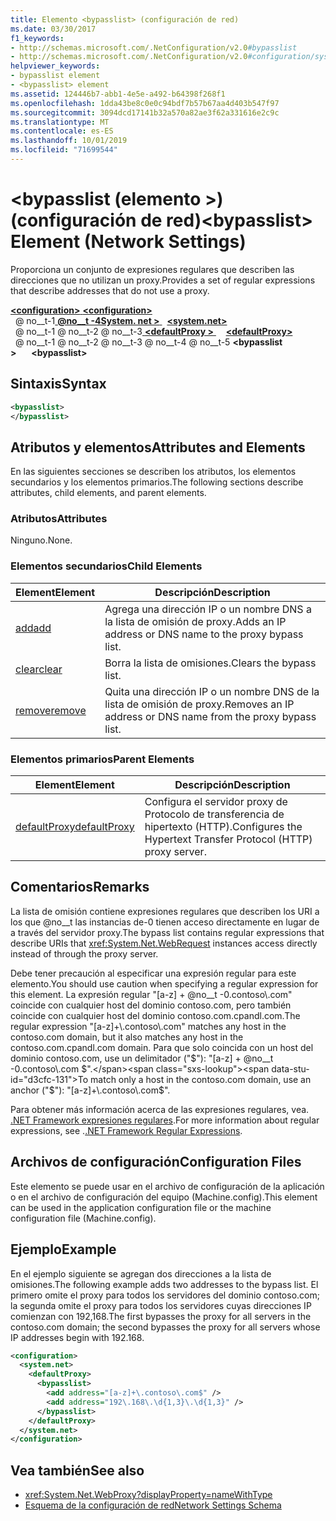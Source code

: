 ```yaml
---
title: Elemento <bypasslist> (configuración de red)
ms.date: 03/30/2017
f1_keywords:
- http://schemas.microsoft.com/.NetConfiguration/v2.0#bypasslist
- http://schemas.microsoft.com/.NetConfiguration/v2.0#configuration/system.net/defaultProxy/bypasslist
helpviewer_keywords:
- bypasslist element
- <bypasslist> element
ms.assetid: 124446b7-abb1-4e5e-a492-b64398f268f1
ms.openlocfilehash: 1dda43be8c0e0c94bdf7b57b67aa4d403b547f97
ms.sourcegitcommit: 3094dcd17141b32a570a82ae3f62a331616e2c9c
ms.translationtype: MT
ms.contentlocale: es-ES
ms.lasthandoff: 10/01/2019
ms.locfileid: "71699544"
---
```

# <a name="bypasslist-element-network-settings"></a><span data-ttu-id="d3cfc-102">\<bypasslist (elemento >) (configuración de red)</span><span class="sxs-lookup"><span data-stu-id="d3cfc-102">\<bypasslist> Element (Network Settings)</span></span>
<span data-ttu-id="d3cfc-103">Proporciona un conjunto de expresiones regulares que describen las direcciones que no utilizan un proxy.</span><span class="sxs-lookup"><span data-stu-id="d3cfc-103">Provides a set of regular expressions that describe addresses that do not use a proxy.</span></span>  
  
[<span data-ttu-id="d3cfc-104"> **\<configuration>** </span><span class="sxs-lookup"><span data-stu-id="d3cfc-104">**\<configuration>**</span></span>](../configuration-element.md)  
<span data-ttu-id="d3cfc-105">&nbsp; @ no__t-1[ **@no__t -4System. net >** ](system-net-element-network-settings.md)</span><span class="sxs-lookup"><span data-stu-id="d3cfc-105">&nbsp;&nbsp;[**\<system.net>**](system-net-element-network-settings.md)</span></span>  
<span data-ttu-id="d3cfc-106">&nbsp; @ no__t-1 @ no__t-2 @ no__t-3[ **\<defaultProxy >** ](defaultproxy-element-network-settings.md)</span><span class="sxs-lookup"><span data-stu-id="d3cfc-106">&nbsp;&nbsp;&nbsp;&nbsp;[**\<defaultProxy>**](defaultproxy-element-network-settings.md)</span></span>  
<span data-ttu-id="d3cfc-107">&nbsp; @ no__t-1 @ no__t-2 @ no__t-3 @ no__t-4 @ no__t-5 **\<bypasslist >**</span><span class="sxs-lookup"><span data-stu-id="d3cfc-107">&nbsp;&nbsp;&nbsp;&nbsp;&nbsp;&nbsp;**\<bypasslist>**</span></span>  
  
## <a name="syntax"></a><span data-ttu-id="d3cfc-108">Sintaxis</span><span class="sxs-lookup"><span data-stu-id="d3cfc-108">Syntax</span></span>  
  
```xml  
<bypasslist>   
</bypasslist>  
```  
  
## <a name="attributes-and-elements"></a><span data-ttu-id="d3cfc-109">Atributos y elementos</span><span class="sxs-lookup"><span data-stu-id="d3cfc-109">Attributes and Elements</span></span>  
 <span data-ttu-id="d3cfc-110">En las siguientes secciones se describen los atributos, los elementos secundarios y los elementos primarios.</span><span class="sxs-lookup"><span data-stu-id="d3cfc-110">The following sections describe attributes, child elements, and parent elements.</span></span>  
  
### <a name="attributes"></a><span data-ttu-id="d3cfc-111">Atributos</span><span class="sxs-lookup"><span data-stu-id="d3cfc-111">Attributes</span></span>  
 <span data-ttu-id="d3cfc-112">Ninguno.</span><span class="sxs-lookup"><span data-stu-id="d3cfc-112">None.</span></span>  
  
### <a name="child-elements"></a><span data-ttu-id="d3cfc-113">Elementos secundarios</span><span class="sxs-lookup"><span data-stu-id="d3cfc-113">Child Elements</span></span>  
  
|<span data-ttu-id="d3cfc-114">**Element**</span><span class="sxs-lookup"><span data-stu-id="d3cfc-114">**Element**</span></span>|<span data-ttu-id="d3cfc-115">**Descripción**</span><span class="sxs-lookup"><span data-stu-id="d3cfc-115">**Description**</span></span>|  
|-----------------|---------------------|  
|[<span data-ttu-id="d3cfc-116">add</span><span class="sxs-lookup"><span data-stu-id="d3cfc-116">add</span></span>](add-element-for-bypasslist-network-settings.md)|<span data-ttu-id="d3cfc-117">Agrega una dirección IP o un nombre DNS a la lista de omisión de proxy.</span><span class="sxs-lookup"><span data-stu-id="d3cfc-117">Adds an IP address or DNS name to the proxy bypass list.</span></span>|  
|[<span data-ttu-id="d3cfc-118">clear</span><span class="sxs-lookup"><span data-stu-id="d3cfc-118">clear</span></span>](clear-element-for-bypasslist-network-settings.md)|<span data-ttu-id="d3cfc-119">Borra la lista de omisiones.</span><span class="sxs-lookup"><span data-stu-id="d3cfc-119">Clears the bypass list.</span></span>|  
|[<span data-ttu-id="d3cfc-120">remove</span><span class="sxs-lookup"><span data-stu-id="d3cfc-120">remove</span></span>](remove-element-for-bypasslist-network-settings.md)|<span data-ttu-id="d3cfc-121">Quita una dirección IP o un nombre DNS de la lista de omisión de proxy.</span><span class="sxs-lookup"><span data-stu-id="d3cfc-121">Removes an IP address or DNS name from the proxy bypass list.</span></span>|  
  
### <a name="parent-elements"></a><span data-ttu-id="d3cfc-122">Elementos primarios</span><span class="sxs-lookup"><span data-stu-id="d3cfc-122">Parent Elements</span></span>  
  
|<span data-ttu-id="d3cfc-123">**Element**</span><span class="sxs-lookup"><span data-stu-id="d3cfc-123">**Element**</span></span>|<span data-ttu-id="d3cfc-124">**Descripción**</span><span class="sxs-lookup"><span data-stu-id="d3cfc-124">**Description**</span></span>|  
|-----------------|---------------------|  
|[<span data-ttu-id="d3cfc-125">defaultProxy</span><span class="sxs-lookup"><span data-stu-id="d3cfc-125">defaultProxy</span></span>](defaultproxy-element-network-settings.md)|<span data-ttu-id="d3cfc-126">Configura el servidor proxy de Protocolo de transferencia de hipertexto (HTTP).</span><span class="sxs-lookup"><span data-stu-id="d3cfc-126">Configures the Hypertext Transfer Protocol (HTTP) proxy server.</span></span>|  
  
## <a name="remarks"></a><span data-ttu-id="d3cfc-127">Comentarios</span><span class="sxs-lookup"><span data-stu-id="d3cfc-127">Remarks</span></span>  
 <span data-ttu-id="d3cfc-128">La lista de omisión contiene expresiones regulares que describen los URI a los que @no__t las instancias de-0 tienen acceso directamente en lugar de a través del servidor proxy.</span><span class="sxs-lookup"><span data-stu-id="d3cfc-128">The bypass list contains regular expressions that describe URIs that <xref:System.Net.WebRequest> instances access directly instead of through the proxy server.</span></span>  
  
 <span data-ttu-id="d3cfc-129">Debe tener precaución al especificar una expresión regular para este elemento.</span><span class="sxs-lookup"><span data-stu-id="d3cfc-129">You should use caution when specifying a regular expression for this element.</span></span> <span data-ttu-id="d3cfc-130">La expresión regular "[a-z] + @no__t -0.contoso\\.com" coincide con cualquier host del dominio contoso.com, pero también coincide con cualquier host del dominio contoso.com.cpandl.com.</span><span class="sxs-lookup"><span data-stu-id="d3cfc-130">The regular expression "[a-z]+\\.contoso\\.com" matches any host in the contoso.com domain, but it also matches any host in the contoso.com.cpandl.com domain.</span></span> <span data-ttu-id="d3cfc-131">Para que solo coincida con un host del dominio contoso.com, use un delimitador ("$"): "[a-z] + @no__t -0.contoso\\.com $".</span><span class="sxs-lookup"><span data-stu-id="d3cfc-131">To match only a host in the contoso.com domain, use an anchor ("$"): "[a-z]+\\.contoso\\.com$".</span></span>  
  
 <span data-ttu-id="d3cfc-132">Para obtener más información acerca de las expresiones regulares, vea. [.NET Framework expresiones regulares](../../../../standard/base-types/regular-expressions.md).</span><span class="sxs-lookup"><span data-stu-id="d3cfc-132">For more information about regular expressions, see .[.NET Framework Regular Expressions](../../../../standard/base-types/regular-expressions.md).</span></span>  
  
## <a name="configuration-files"></a><span data-ttu-id="d3cfc-133">Archivos de configuración</span><span class="sxs-lookup"><span data-stu-id="d3cfc-133">Configuration Files</span></span>  
 <span data-ttu-id="d3cfc-134">Este elemento se puede usar en el archivo de configuración de la aplicación o en el archivo de configuración del equipo (Machine.config).</span><span class="sxs-lookup"><span data-stu-id="d3cfc-134">This element can be used in the application configuration file or the machine configuration file (Machine.config).</span></span>  
  
## <a name="example"></a><span data-ttu-id="d3cfc-135">Ejemplo</span><span class="sxs-lookup"><span data-stu-id="d3cfc-135">Example</span></span>  
 <span data-ttu-id="d3cfc-136">En el ejemplo siguiente se agregan dos direcciones a la lista de omisiones.</span><span class="sxs-lookup"><span data-stu-id="d3cfc-136">The following example adds two addresses to the bypass list.</span></span> <span data-ttu-id="d3cfc-137">El primero omite el proxy para todos los servidores del dominio contoso.com; la segunda omite el proxy para todos los servidores cuyas direcciones IP comienzan con 192,168.</span><span class="sxs-lookup"><span data-stu-id="d3cfc-137">The first bypasses the proxy for all servers in the contoso.com domain; the second bypasses the proxy for all servers whose IP addresses begin with 192.168.</span></span>  
  
```xml  
<configuration>  
  <system.net>  
    <defaultProxy>  
      <bypasslist>  
        <add address="[a-z]+\.contoso\.com$" />  
        <add address="192\.168\.\d{1,3}\.\d{1,3}" />  
      </bypasslist>  
    </defaultProxy>  
  </system.net>  
</configuration>  
```  
  
## <a name="see-also"></a><span data-ttu-id="d3cfc-138">Vea también</span><span class="sxs-lookup"><span data-stu-id="d3cfc-138">See also</span></span>

- <xref:System.Net.WebProxy?displayProperty=nameWithType>
- [<span data-ttu-id="d3cfc-139">Esquema de la configuración de red</span><span class="sxs-lookup"><span data-stu-id="d3cfc-139">Network Settings Schema</span></span>](index.md)
